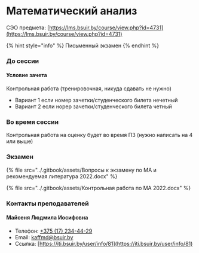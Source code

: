 # Математический анализ

СЭО предмета: [https://lms.bsuir.by/course/view.php?id=4731](https://lms.bsuir.by/course/view.php?id=4731)

{% hint style="info" %}
Письменный экзамен
{% endhint %}

### До сессии

#### Условие зачета

Контрольная работа (тренировочная, никуда сдавать не нужно)

* Вариант 1 если номер зачетки/студенческого билета нечетный
* Вариант 2 если норер зачетки/студенческого билета четный

### Во время сессии

Контрольная работа на оценку будет во время ПЗ (нужно написать на 4 или выше)

### Экзамен

{% file src="../.gitbook/assets/Вопросы к экзамену по МА и рекомендуемая литература 2022.docx" %}

{% file src="../.gitbook/assets/Контрольная работа по МА 2022.docx" %}

### Контакты преподавателей

#### Майсеня Людмила Иосифовна

* Телефон: [+375 (17) 234-44-29](tel:375172344429)
* Email: [kaffmd@bsuir.by](mailto:kaffmd@bsuir.by)
* Ссылка: [https://iti.bsuir.by/user/info/81](https://iti.bsuir.by/user/info/81)
